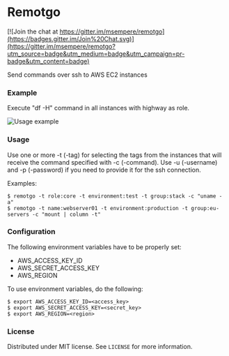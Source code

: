 # Remotgo

[![Join the chat at https://gitter.im/msempere/remotgo](https://badges.gitter.im/Join%20Chat.svg)](https://gitter.im/msempere/remotgo?utm_source=badge&utm_medium=badge&utm_campaign=pr-badge&utm_content=badge)

Send commands over ssh to AWS EC2 instances

### Example
Execute "df -H" command in all instances with highway as role.

![Usage example](http://i.imgur.com/69fyPJx.gif)

### Usage

Use one or more -t (-tag) for selecting the tags from the instances that will receive the command specified with -c (-command).
Use -u (-username) and -p (-password) if you need to provide it for the ssh connection.

Examples:

    $ remotgo -t role:core -t environment:test -t group:stack -c "uname -a"
    $ remotgo -t name:webserver01 -t environment:production -t group:eu-servers -c "mount | column -t"

### Configuration

The following environment variables have to be properly set:
 - AWS_ACCESS_KEY_ID
 - AWS_SECRET_ACCESS_KEY
 - AWS_REGION
 
To use environment variables, do the following:

    $ export AWS_ACCESS_KEY_ID=<access_key>
    $ export AWS_SECRET_ACCESS_KEY=<secret_key>
    $ export AWS_REGION=<region>





### License
Distributed under MIT license. See `LICENSE` for more information.

